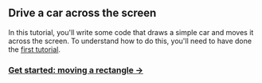 ## Drive a car across the screen

In this tutorial, you'll write some code that draws a simple car and moves it across the screen.  To understand how to do this, you'll need to have done the [first tutorial](#draw-an-oval).

### <div class="next">[Get started: moving a rectangle →](#moving-a-rectangle)</div>
